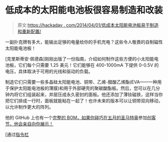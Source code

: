 # 低成本的太阳能电池板很容易制造和改装

> 原文:[https://hackaday . com/2014/04/01/低成本太阳能电池板易于制造和重新配置/](https://hackaday.com/2014/04/01/low-cost-solar-panels-are-easy-to-make-and-reconfigure/)

一副扑克牌有多大，能输出足够的电量给你的手机充电？这些令人敬畏的自制磁性太阳能电池板！

[克里斯蒂安·佩德森]刚刚出版了一份指南，介绍如何制作这些方便的小太阳能电池板，它们每个只需要 1.25 美元！它们能够在 400-1000mA 下提供 0-0.5V 的电压，具体取决于可用的光线和驱动的负载。

制造它们只需要一些多晶硅太阳能电池、铜带、乙烯-醋酸乙烯酯(EVA——一种用于保护太阳能电池板的薄膜)和用于外部硬壳的聚碳酸酯板。然后，您可以在几分钟内将它们组装起来，并层压成永久密封的面板。他还添加了薄钕磁铁，这样当你把它们排成一行时，面板就能粘在一起了！也许未来的版本可以让铜带双向移动，以允许制作更大的阵列。

他的 GitHub 上也有一个[完整的 BOM，如果你碰巧在五月的圣马特奥](https://github.com/rcpedersen/solar/wiki/Materials)参加[创客节，他会亲自向你展示！](http://makerfaire.com/makers/make-low-cost-solar-panels-with-a-laminator/)

[通过[指令栏](http://www.instructables.com/id/Low-cost-Solar-Cell-Encapsulation-to-make-Modular-/)